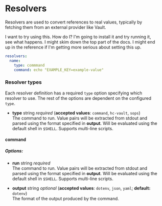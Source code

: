 # Resolvers

Resolvers are used to convert references to real values, typically by fetching them from an external provider like Vault.

I want to try using this. How do I?
I'm going to install it and try running it, see what happens.
I might skim down the top part of the docs.
I might end up in the reference if I'm getting more serious about setting this up.

```yaml
resolvers:
  name:
    type: commmand
    command: echo "EXAMPLE_KEY=example-value"
```

### Resolver types

Each resolver definition has a required `type` option specifying which resolver to use. The rest of the options are dependent on the configured `type`.

- **type** string _required_ (**accepted values**: `command`, `hc-vault`, `sops`)
  <br/> The command to run. Value pairs will be extracted from stdout and parsed using the format specified in **output**. Will be evaluated using the default shell in `$SHELL`. Supports multi-line scripts.

#### command

##### Options:

- **run** string _required_
  <br/> The command to run. Value pairs will be extracted from stdout and parsed using the format specified in **output**. Will be evaluated using the default shell in `$SHELL`. Supports multi-line scripts.

- **output** string _optional_ (**accepted values**: `dotenv`, `json`, `yaml`; **default:** `dotenv`)
  <br/> The format of the output produced by the command.
